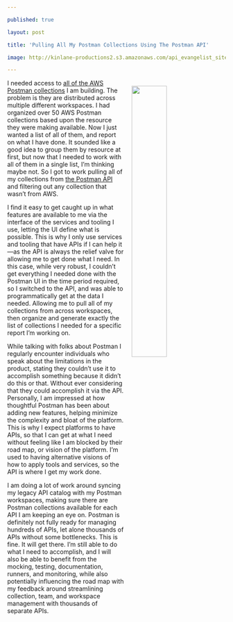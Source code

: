 ---
published: true
layout: post
title: 'Pulling All My Postman Collections Using The Postman API'
image: http://kinlane-productions2.s3.amazonaws.com/api_evangelist_site/blog/postman_api_all_collections_docs.png
---
<p><img style="padding: 15px;" src="http://kinlane-productions2.s3.amazonaws.com/api_evangelist_site/blog/postman_api_all_collections_docs.png" alt="" width="40%" align="right" /></p>
<p class="p1">I needed access to <a href="https://github.com/api-evangelist/aws">all of the AWS Postman collections</a> I am building. The problem is they are distributed across multiple different workspaces. I had organized over 50 AWS Postman collections based upon the resource they were making available. Now I just wanted a list of all of them, and report on what I have done. It sounded like a good idea to group them by resource at first, but now that I needed to work with all of them in a single list, I&rsquo;m thinking maybe not. So I got to work pulling all of my collections from <a href="https://docs.api.postman.com/?version=latest#intro">the Postman API</a> and filtering out any collection that wasn&rsquo;t from AWS.</p>
<p class="p1">I find it easy to get caught up in what features are available to me via the interface of the services and tooling I use, letting the UI define what is possible. This is why I only use services and tooling that have APIs if I can help it&mdash;as the API is always the relief valve for allowing me to get done what I need. In this case, while very robust, I couldn&rsquo;t get everything I needed done with the Postman UI in the time period required, so I switched to the API, and was able to programmatically get at the data I needed. Allowing me to pull all of my collections from across workspaces, then organize and generate exactly the list of collections I needed for a specific report I&rsquo;m working on.</p>
<p class="p1">While talking with folks about Postman I regularly encounter individuals who speak about the limitations in the product, stating they couldn&rsquo;t use it to accomplish something because it didn&rsquo;t do this or that. Without ever considering that they could accomplish it via the API. Personally, I am impressed at how thoughtful Postman has been about adding new features, helping minimize the complexity and bloat of the platform. This is why I expect platforms to have APIs, so that I can get at what I need without feeling like I am blocked by their road map, or vision of the platform. I&rsquo;m used to having alternative visions of how to apply tools and services, so the API is where I get my work done.</p>
<p class="p1">I am doing a lot of work around syncing my legacy API catalog with my Postman workspaces, making sure there are Postman collections available for each API I am keeping an eye on. Postman is definitely not fully ready for managing hundreds of APIs, let alone thousands of APIs without some bottlenecks. This is fine. It will get there. I&rsquo;m still able to do what I need to accomplish, and I will also be able to benefit from the mocking, testing, documentation, runners, and monitoring, while also potentially influencing the road map with my feedback around streamlining collection, team, and workspace management with thousands of separate APIs.</p>
